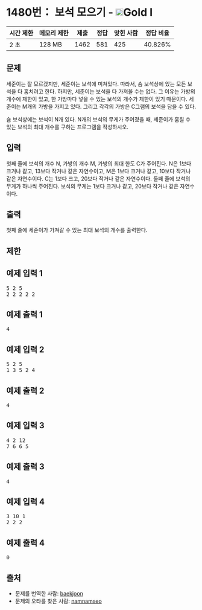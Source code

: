# 1480번： 보석 모으기 - <img src="https://static.solved.ac/tier_small/15.svg" style="height:20px" />Gold I


| 시간 제한 | 메모리 제한 | 제출 | 정답 | 맞힌 사람 | 정답 비율 |
| --- | --- | --- | --- | --- | --- |
| 2 초 | 128 MB | 1462 | 581 | 425 | 40.826% |


## 문제


세준이는 잘 모르겠지만, 세준이는 보석에 미쳐있다. 따라서, 숌 보석상에 있는 모든 보석을 다 훔치려고 한다. 하지만, 세준이는 보석을 다 가져올 수는 없다. 그 이유는 가방의 개수에 제한이 있고, 한 가방마다 넣을 수 있는 보석의 개수가 제한이 있기 때문이다. 세준이는 M개의 가방을 가지고 있다. 그리고 각각의 가방은 C그램의 보석을 담을 수 있다.

숌 보석상에는 보석이 N개 있다. N개의 보석의 무게가 주어졌을 때, 세준이가 훔칠 수 있는 보석의 최대 개수를 구하는 프로그램을 작성하시오.




## 입력


첫째 줄에 보석의 개수 N, 가방의 개수 M, 가방의 최대 한도 C가 주어진다. N은 1보다 크거나 같고, 13보다 작거나 같은 자연수이고, M은 1보다 크거나 같고, 10보다 작거나 같은 자연수이다. C는 1보다 크고, 20보다 작거나 같은 자연수이다. 둘째 줄에 보석의 무게가 하나씩 주어진다. 보석의 무게는 1보다 크거나 같고, 20보다 작거나 같은 자연수이다.




## 출력


첫째 줄에 세준이가 가져갈 수 있는 최대 보석의 개수를 출력한다.




## 제한




## 예제 입력 1


<pre>5 2 5
2 2 2 2 2
</pre>


## 예제 출력 1


<pre>4</pre>




## 예제 입력 2


<pre>5 2 5
1 3 5 2 4
</pre>


## 예제 출력 2


<pre>4
</pre>




## 예제 입력 3


<pre>4 2 12
7 6 6 5
</pre>


## 예제 출력 3


<pre>4
</pre>




## 예제 입력 4


<pre>3 10 1
2 2 2
</pre>


## 예제 출력 4


<pre>0
</pre>






## 출처


- 문제를 번역한 사람: [baekjoon](/user/baekjoon)
- 문제의 오타를 찾은 사람: [namnamseo](/user/namnamseo)




